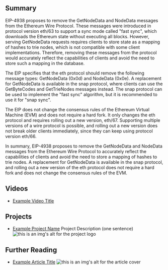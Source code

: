 ## Summary

EIP-4938 proposes to remove the GetNodeData and NodeData messages from the Ethereum Wire Protocol. These messages were introduced in protocol version eth/63 to support a sync mode called "fast sync", which downloads the Ethereum state without executing all blocks. However, serving GetNodeData requests requires clients to store state as a mapping of hashes to trie nodes, which is not compatible with some client implementations. Therefore, removing these messages from the protocol would accurately reflect the capabilities of clients and avoid the need to store such a mapping in the database. 

The EIP specifies that the eth protocol should remove the following message types: GetNodeData (0x0d) and NodeData (0x0e). A replacement for GetNodeData is available in the snap protocol, where clients can use the GetByteCodes and GetTrieNodes messages instead. The snap protocol can be used to implement the "fast sync" algorithm, but it is recommended to use it for "snap sync". 

The EIP does not change the consensus rules of the Ethereum Virtual Machine (EVM) and does not require a hard fork. It only changes the eth protocol and requires rolling out a new version, eth/67. Supporting multiple versions of a wire protocol is possible, and rolling out a new version does not break older clients immediately, since they can keep using protocol version eth/66. 

In summary, EIP-4938 proposes to remove the GetNodeData and NodeData messages from the Ethereum Wire Protocol to accurately reflect the capabilities of clients and avoid the need to store a mapping of hashes to trie nodes. A replacement for GetNodeData is available in the snap protocol, and rolling out a new version of the eth protocol does not require a hard fork and does not change the consensus rules of the EVM.

## Videos

- [Example Video Title](https://www.youtube.com/watch?v=TDGq4aeevgY)

## Projects

- [Example Project Name](https://xxxx.xxx/xxxxx) Project Description (one sentence) ![this is an img's alt for the project logo](https://xxxx.xxx/project-logo.xxx)

## Further Reading

- [Example Article Title](https://xxxx.xxx/xxxxx) ![this is an img's alt for the article cover](https://xxxx.xxx/article-cover.xxx)
